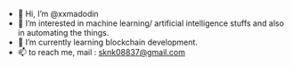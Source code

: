 - 👋 Hi, I’m @xxmadodin
- 👀 I’m interested in machine learning/ artificial intelligence stuffs and also in automating the things.
- 🌱 I’m currently learning blockchain development.
- 📫 to reach me, mail : sknk08837@gmail.com
